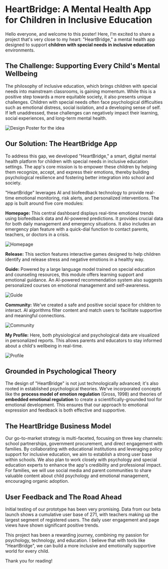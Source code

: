 
# HeartBridge: A Mental Health App for Children in Inclusive Education

Hello everyone, and welcome to this poster! Here, I'm excited to share a project that's very close to my heart: "HeartBridge," a mental health app designed to support <strong>children with special needs in inclusive education</strong> environments.

## The Challenge: Supporting Every Child's Mental Wellbeing

The philosophy of inclusive education, which brings children with special needs into mainstream classrooms, is gaining momentum. While this is a positive step towards a more equitable society, it also presents unique challenges. Children with special needs often face psychological difficulties such as emotional distress, social isolation, and a developing sense of self. If left unaddressed, these challenges can negatively impact their learning, social experiences, and long-term mental health.

![Design Poster for the idea](2025-05-01-my-post/assets/poster.png)

## Our Solution: The HeartBridge App

To address this gap, we developed "HeartBridge," a smart, digital mental health platform for children with special needs in inclusive education settings. The app's core mission is to empower these children by helping them recognize, accept, and express their emotions, thereby building psychological resilience and fostering better integration into school and society.

"HeartBridge" leverages AI and biofeedback technology to provide real-time emotional monitoring, risk alerts, and personalized interventions. The app is built around five core modules:

<strong>Homepage:</strong> This central dashboard displays real-time emotional trends using biofeedback data and AI-powered predictions. It provides crucial data for both daily management and emergency situations. It also includes an emergency plan feature with a quick-dial function to contact parents, teachers, or doctors in a crisis.

![Homepage](2025-05-01-my-post/assets/homepage.png)

<strong>Release:</strong> This section features interactive games designed to help children identify and release stress and negative emotions in a healthy way.

<strong>Guide:</strong> Powered by a large language model trained on special education and counseling resources, this module offers learning support and emotional guidance. An AI-powered recommendation system also suggests personalized courses on emotional management and self-awareness.

![Guide](2025-05-01-my-post/assets/guide.png)

<strong>Community:</strong> We've created a safe and positive social space for children to interact. AI algorithms filter content and match users to facilitate supportive and meaningful connections.

![Community](2025-05-01-my-post/assets/community.png)

<strong>My Profile:</strong> Here, both physiological and psychological data are visualized in personalized reports. This allows parents and educators to stay informed about a child's wellbeing in real-time.

![Profile](2025-05-01-my-post/assets/myprofile.png)

## Grounded in Psychological Theory

The design of "HeartBridge" is not just technologically advanced; it's also rooted in established psychological theories. We've incorporated concepts like the <strong>process model of emotion regulation</strong> (Gross, 1998) and theories of <strong>embedded emotional regulation</strong> to create a scientifically-grounded tool for emotional development. This ensures that our approach to emotional expression and feedback is both effective and supportive.

## The HeartBridge Business Model

Our go-to-market strategy is multi-faceted, focusing on three key channels: school partnerships, government procurement, and direct engagement with families. By collaborating with educational institutions and leveraging policy support for inclusive education, we aim to establish a strong user base within schools. We also plan to work closely with psychology and special education experts to enhance the app's credibility and professional impact. For families, we will use social media and parent communities to share valuable content about child psychology and emotional management, encouraging organic adoption.

## User Feedback and The Road Ahead

Initial testing of our prototype has been very promising. Data from our beta launch shows a cumulative user base of 271, with teachers making up the largest segment of registered users. The daily user engagement and page views have shown significant positive trends.

This project has been a rewarding journey, combining my passion for psychology, technology, and education. I believe that with tools like "HeartBridge", we can build a more inclusive and emotionally supportive world for every child.

Thank you for reading!